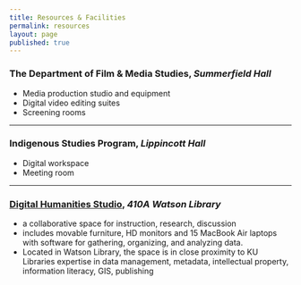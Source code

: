 ```yaml
---
title: Resources & Facilities
permalink: resources
layout: page
published: true
---
```


### The Department of Film & Media Studies, _Summerfield Hall_
* Media production studio and equipment
* Digital video editing suites
* Screening rooms

---

### Indigenous Studies Program, _Lippincott Hall_
* Digital workspace
* Meeting room

---

### [Digital Humanities Studio](http://idrh.ku.edu/studio), _410A Watson Library_
* a collaborative space for instruction, research, discussion
* includes movable furniture, HD monitors and 15 MacBook Air laptops with software for gathering, organizing, and analyzing data.
* Located in Watson Library, the space is in close proximity to KU Libraries expertise in data management, metadata, intellectual property, information literacy, GIS, publishing
